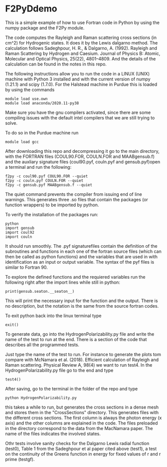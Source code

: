 # F2PyDdemo
This is a simple example of how to use Fortran code in Python by using the numpy package and the F2Py module.

The code computes the Rayleigh and Raman scattering cross sections (in cm^2) for Hydrogenic states. It does it by the Lewis dalgarno method. The calculation follows Sadeghpour, H. R., & Dalgarno, A. (1992). Rayleigh and Raman Scattering by Hydrogen and Caesium. Journal of Physics B: Atomic, Molecular and Optical Physics, 25(22), 4801–4809. And the details of the calculation can be found in the notes in this repo.

The following instructions allow you to run the code in a LINUX (UNIX) machine with Python 3 installed and with the current version of numpy (1.21.1) and scipy (1.7.0).
For the Halstead machine in Purdue this is loaded by using the commands 

```
module load use.own
module load anaconda/2020.11-py38
```
Make sure you have the gnu compilers activated, since there are some compiling issues with the default intel compilers that we are still trying to solve. 

To do so in the Purdue machine run

```
module load gcc
```

After downloading this repo and decompressing it go to the main directory, with the FORTRAN files (COUL90.FOR, COULN.FOR and MAABgensub.f) and the auxliary signature files (coul90.pyf, couln.pyf and gensub.pyf)open a terminal and run the following:

```
f2py -c coul90.pyf COUL90.FOR --quiet
f2py -c couln.pyf COULN.FOR --quiet
f2py -c gensub.pyf MAABgensub.f --quiet
```

The quiet command prevents the compiler from issuing end of line warnings. This generates three .so files that contain the packages (or function wrappers) to be imported by python.

To verify the installation of the packages run:

```
python
import gensub
import coul92
import couln
```

It should run smoothly. The .pyf signaturefiles contain the definition of the subroutines and functions in each one of the fortran source files (which can then be called as python functions) and the variables that are used in with identification as an input or output variable. The syntax of the pyf files is similar to Fortran 90. 

To explore the defined functions and the requiered variables run the following right after the import lines while still in python:

```
print(gensub.seaton.__seaton__)
```

This will print the necessary input for the function and the output. There is no description, but the notation is the same from the source fortran codes. 

To exit python back into the linux terminal type 

```
exit()
```

To generate data, go into the HydrogenPolarizability.py file and write the name of the test to run at the end. There is a section of the code that describes all the programmed tests.

Just type the name of the test to run. For instance to generate the plots tom compare with McNamara et al. (2018). Efficient calculation of Rayleigh and Raman scattering. Physical Review A, 98(4) we want to run test4. In the HydrogenPolarizability.py file go to the end and type 

```
test4()
```

After saving, go to the terminal in the folder of the repo and type 

```
python HydrogenPolarizability.py
```
this takes a while to run, but generates the cross sections in a dense mesh and stores them in the "CrossSections" directory. This generates files with the different cross sections. The first column is always the photon energy (x axis) and the other columns are explained in the code. The files preloaded in the directory correspond to the data from the MacNamara paper. The name of the files indicates the involved states. 

Othr tests involve sanity checks for the Dalgarno Lewis radial function (test0), Table 1 from the Sadeghpour et al paper cited above (test1), a test on the continuity of the Greens function in energy for fixed values of r and r prime (testgf).

 
